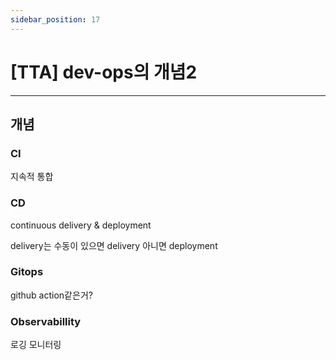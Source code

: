 ```yaml
---
sidebar_position: 17
---
```


# [TTA] dev-ops의 개념2
---

## 개념

### CI

지속적 통합

### CD

continuous delivery & deployment

delivery는 수동이 있으면 delivery 아니면 deployment

### Gitops

github action같은거?

### Observabillity

로깅 모니터링